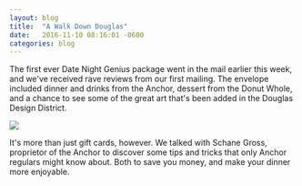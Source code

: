 ```yaml
---
layout: blog
title:  "A Walk Down Douglas"
date:   2016-11-10 08:16:01 -0600
categories: blog
---
```


The first ever Date Night Genius package went in the mail earlier this week, and we've received rave reviews from our first mailing. The envelope included dinner and drinks from the Anchor, dessert from the Donut Whole, and a chance to see some of the great art that's been added in the Douglas Design District.

<img src="{{ site.url }}/assets/walk-douglas.jpg">

It's more than just gift cards, however. We talked with Schane Gross, proprietor of the Anchor to discover some tips and tricks that only Anchor regulars might know about. Both to save you money, and make your dinner more enjoyable.
